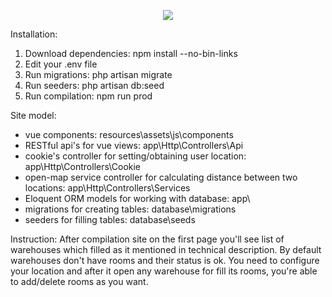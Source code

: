 <p align="center"><img src="https://laravel.com/assets/img/components/logo-laravel.svg"></p>

Installation:
1. Download dependencies: npm install --no-bin-links
2. Edit your .env file
3. Run migrations: php artisan migrate
4. Run seeders: php artisan db:seed
5. Run compilation: npm run prod

Site model:
- vue components: resources\assets\js\components
- RESTful api's for vue views: app\Http\Controllers\Api
- cookie's controller for setting/obtaining user location: app\Http\Controllers\Cookie
- open-map service controller for calculating distance between two locations: app\Http\Controllers\Services
- Eloquent ORM models for working with database: app\
- migrations for creating tables: database\migrations
- seeders for filling tables: database\seeds

Instruction:
After compilation site on the first page you'll see list of warehouses which filled as it mentioned in technical description.
By default warehouses don't have rooms and their status is ok. You need to configure your location and after it open any warehouse for fill its rooms, you're able to add/delete rooms as you want.
